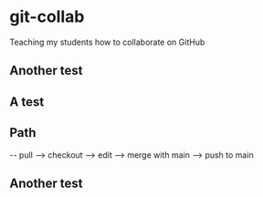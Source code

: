 # git-collab
Teaching my students how to collaborate on GitHub

## Another test



## A test

## Path
-- pull --> checkout --> edit --> merge with main --> push to main

## Another test

